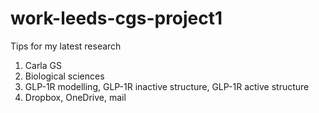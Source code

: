 # work-leeds-cgs-project1
Tips for my latest research

1. Carla GS
2. Biological sciences
3. GLP-1R modelling, GLP-1R inactive structure, GLP-1R active structure
4. Dropbox, OneDrive, mail
